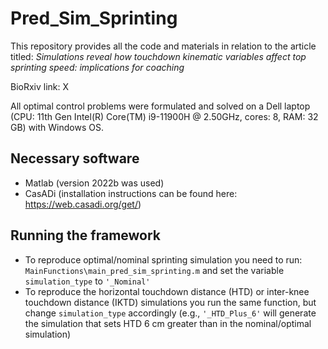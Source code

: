 # Pred_Sim_Sprinting

This repository provides all the code and materials in relation to the article titled: _Simulations reveal how touchdown kinematic variables affect top sprinting speed: implications for coaching_  
  
BioRxiv link: X  

All optimal control problems were formulated and solved on a Dell laptop (CPU: 11th Gen Intel(R) Core(TM) i9-11900H @ 2.50GHz, cores: 8, RAM: 32 GB) with Windows OS.  

## Necessary software 
- Matlab (version 2022b was used)
- CasADi (installation instructions can be found here: https://web.casadi.org/get/)

## Running the framework
- To reproduce optimal/nominal sprinting simulation you need to run: `MainFunctions\main_pred_sim_sprinting.m` and set the variable `simulation_type` to `'_Nominal'`  
- To reproduce the horizontal touchdown distance (HTD) or inter-knee touchdown distance (IKTD) simulations you run the same function, but change `simulation_type` accordingly (e.g., `'_HTD_Plus_6'` will generate the simulation that sets HTD 6 cm greater than in the nominal/optimal simulation)  
  
